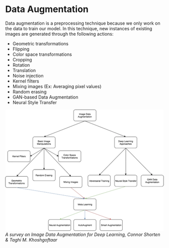 # Data Augmentation

Data augmentation is a preprocessing technique because we only work on the data to train our model.
In this technique, new instances of existing images are generated through the following actions:

* Geometric transformations
* Flipping
* Color space transformations
* Cropping
* Rotation
* Translation
* Noise injection
* Kernel filters
* Mixing images (Ex: Averaging pixel values)
* Random erasing
* GAN-based Data Augmentation
* Neural Style Transfer

![data_augmentation](../../assets/DataAugmentation.png)
_A survey on Image Data Augmentation for Deep Learning, Connor Shorten & Taghi M. Khoshgoftaar_
